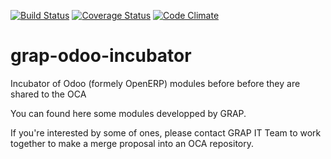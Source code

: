 [![Build Status](https://travis-ci.org/grap/grap-odoo-incubator.svg?branch=8.0)](https://travis-ci.org/grap/grap-odoo-incubator?branch=8.0)
[![Coverage Status](https://coveralls.io/repos/github/grap/grap-odoo-incubator/badge.svg?branch=8.0)](https://coveralls.io/github/grap/grap-odoo-incubator?branch=8.0)
[![Code Climate](https://codeclimate.com/github/grap/grap-odoo-incubator/badges/gpa.svg)](https://codeclimate.com/github/grap/grap-odoo-incubator)


# grap-odoo-incubator
Incubator of Odoo (formely OpenERP) modules before before they are shared to the OCA

You can found here some modules developped by GRAP.

If you're interested by some of ones, please contact GRAP IT Team to work
together to make a merge proposal into an OCA repository.
